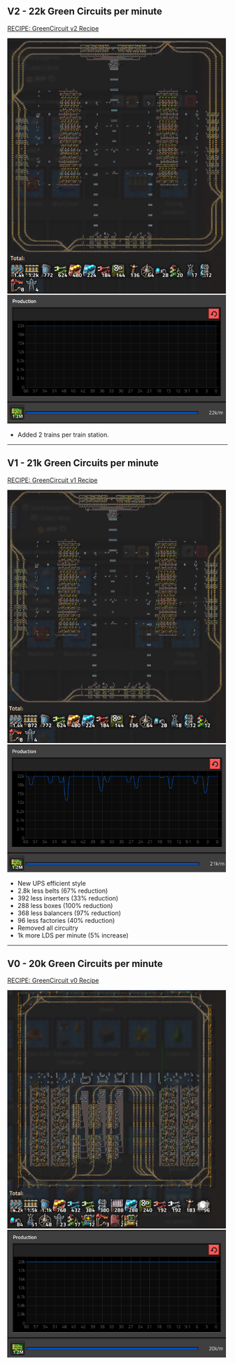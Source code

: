 ## V2 - 22k Green Circuits per minute

<a href="GreenCircuit v2 Recipe.txt">RECIPE: GreenCircuit v2 Recipe</a>

<img src="GreenCircuit v2 Recipe.png" alt="GreenCircuit v2 Recipe" width="500" height="">
<img src="GreenCircuit v2 Graph.png" alt="GreenCircuit v2 Graph" width="500" height="">

- Added 2 trains per train station.
---

## V1 - 21k Green Circuits per minute

<a href="GreenCircuit v1 Recipe.txt">RECIPE: GreenCircuit v1 Recipe</a>

<img src="GreenCircuit v1 Recipe.png" alt="GreenCircuit v1 Recipe" width="500" height="">
<img src="GreenCircuit v1 Graph.png" alt="GreenCircuit v1 Graph" width="500" height="">

- New UPS efficient style
- 2.8k less belts (67% reduction)
- 392 less inserters (33% reduction)
- 288 less boxes (100% reduction)
- 368 less balancers (97% reduction)
- 96 less factories (40% reduction)
- Removed all circuitry
- 1k more LDS per minute (5% increase)
---

## V0 - 20k Green Circuits per minute
<a href="GreenCircuit v0 Recipe.txt">RECIPE: GreenCircuit v0 Recipe</a>

<img src="GreenCircuit v0 Recipe.png" alt="GreenCircuit v0 Recipe" width="500" height="">
<img src="GreenCircuit v0 Graph.png" alt="GreenCircuit v0 Graph" width="500" height="">
